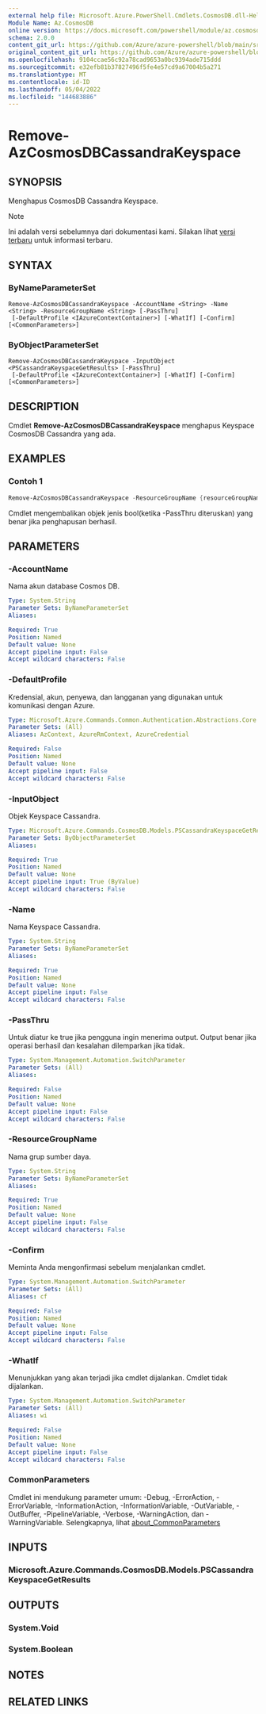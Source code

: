 ```yaml
---
external help file: Microsoft.Azure.PowerShell.Cmdlets.CosmosDB.dll-Help.xml
Module Name: Az.CosmosDB
online version: https://docs.microsoft.com/powershell/module/az.cosmosdb/remove-azcosmosdbcassandrakeyspace
schema: 2.0.0
content_git_url: https://github.com/Azure/azure-powershell/blob/main/src/CosmosDB/CosmosDB/help/Remove-AzCosmosDBCassandraKeyspace.md
original_content_git_url: https://github.com/Azure/azure-powershell/blob/main/src/CosmosDB/CosmosDB/help/Remove-AzCosmosDBCassandraKeyspace.md
ms.openlocfilehash: 9104ccae56c92a78cad9653a0bc9394ade715ddd
ms.sourcegitcommit: e32efb81b37827496f5fe4e57cd9a67004b5a271
ms.translationtype: MT
ms.contentlocale: id-ID
ms.lasthandoff: 05/04/2022
ms.locfileid: "144683886"
---
```

# Remove-AzCosmosDBCassandraKeyspace

## SYNOPSIS
Menghapus CosmosDB Cassandra Keyspace.

> [!NOTE]
>Ini adalah versi sebelumnya dari dokumentasi kami. Silakan lihat [versi terbaru](/powershell/module/az.cosmosdb/remove-azcosmosdbcassandrakeyspace) untuk informasi terbaru.

## SYNTAX

### ByNameParameterSet
```
Remove-AzCosmosDBCassandraKeyspace -AccountName <String> -Name <String> -ResourceGroupName <String> [-PassThru]
 [-DefaultProfile <IAzureContextContainer>] [-WhatIf] [-Confirm] [<CommonParameters>]
```

### ByObjectParameterSet
```
Remove-AzCosmosDBCassandraKeyspace -InputObject <PSCassandraKeyspaceGetResults> [-PassThru]
 [-DefaultProfile <IAzureContextContainer>] [-WhatIf] [-Confirm] [<CommonParameters>]
```

## DESCRIPTION
Cmdlet **Remove-AzCosmosDBCassandraKeyspace** menghapus Keyspace CosmosDB Cassandra yang ada.

## EXAMPLES

### Contoh 1
```powershell
Remove-AzCosmosDBCassandraKeyspace -ResourceGroupName {resourceGroupName} -AccountName {accountName} -Name {keyspaceName}
```

Cmdlet mengembalikan objek jenis bool(ketika -PassThru diteruskan) yang benar jika penghapusan berhasil.

## PARAMETERS

### -AccountName
Nama akun database Cosmos DB.

```yaml
Type: System.String
Parameter Sets: ByNameParameterSet
Aliases:

Required: True
Position: Named
Default value: None
Accept pipeline input: False
Accept wildcard characters: False
```

### -DefaultProfile
Kredensial, akun, penyewa, dan langganan yang digunakan untuk komunikasi dengan Azure.

```yaml
Type: Microsoft.Azure.Commands.Common.Authentication.Abstractions.Core.IAzureContextContainer
Parameter Sets: (All)
Aliases: AzContext, AzureRmContext, AzureCredential

Required: False
Position: Named
Default value: None
Accept pipeline input: False
Accept wildcard characters: False
```

### -InputObject
Objek Keyspace Cassandra.

```yaml
Type: Microsoft.Azure.Commands.CosmosDB.Models.PSCassandraKeyspaceGetResults
Parameter Sets: ByObjectParameterSet
Aliases:

Required: True
Position: Named
Default value: None
Accept pipeline input: True (ByValue)
Accept wildcard characters: False
```

### -Name
Nama Keyspace Cassandra.

```yaml
Type: System.String
Parameter Sets: ByNameParameterSet
Aliases:

Required: True
Position: Named
Default value: None
Accept pipeline input: False
Accept wildcard characters: False
```

### -PassThru
Untuk diatur ke true jika pengguna ingin menerima output.
Output benar jika operasi berhasil dan kesalahan dilemparkan jika tidak.

```yaml
Type: System.Management.Automation.SwitchParameter
Parameter Sets: (All)
Aliases:

Required: False
Position: Named
Default value: None
Accept pipeline input: False
Accept wildcard characters: False
```

### -ResourceGroupName
Nama grup sumber daya.

```yaml
Type: System.String
Parameter Sets: ByNameParameterSet
Aliases:

Required: True
Position: Named
Default value: None
Accept pipeline input: False
Accept wildcard characters: False
```

### -Confirm
Meminta Anda mengonfirmasi sebelum menjalankan cmdlet.

```yaml
Type: System.Management.Automation.SwitchParameter
Parameter Sets: (All)
Aliases: cf

Required: False
Position: Named
Default value: None
Accept pipeline input: False
Accept wildcard characters: False
```

### -WhatIf
Menunjukkan yang akan terjadi jika cmdlet dijalankan.
Cmdlet tidak dijalankan.

```yaml
Type: System.Management.Automation.SwitchParameter
Parameter Sets: (All)
Aliases: wi

Required: False
Position: Named
Default value: None
Accept pipeline input: False
Accept wildcard characters: False
```

### CommonParameters
Cmdlet ini mendukung parameter umum: -Debug, -ErrorAction, -ErrorVariable, -InformationAction, -InformationVariable, -OutVariable, -OutBuffer, -PipelineVariable, -Verbose, -WarningAction, dan -WarningVariable. Selengkapnya, lihat [about_CommonParameters](http://go.microsoft.com/fwlink/?LinkID=113216)

## INPUTS

### Microsoft.Azure.Commands.CosmosDB.Models.PSCassandraKeyspaceGetResults

## OUTPUTS

### System.Void

### System.Boolean

## NOTES

## RELATED LINKS
